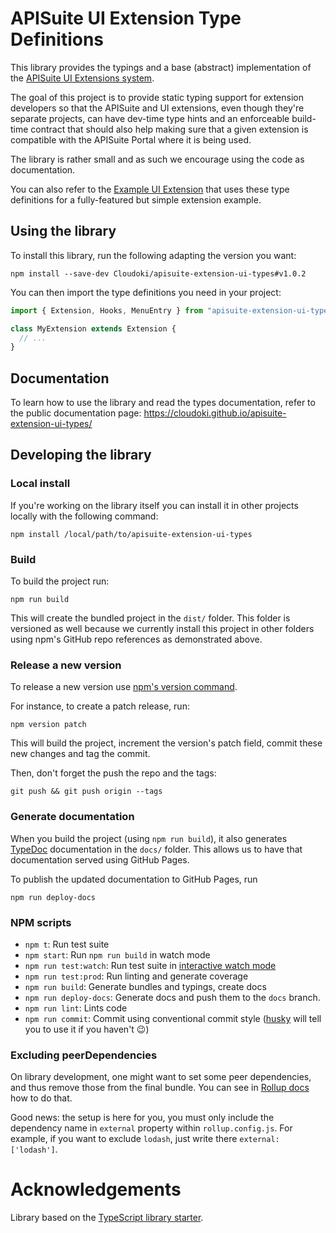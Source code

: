 # APISuite UI Extension Type Definitions

This library provides the typings and a base (abstract) implementation of the [APISuite UI Extensions system](https://cloudoki.atlassian.net/wiki/spaces/AS/pages/275054593/UI+Extensions).

The goal of this project is to provide static typing support for extension developers so that the APISuite and UI extensions, even though they're separate projects, can have dev-time type hints and an enforceable build-time contract that should also help making sure that a given extension is compatible with the APISuite Portal where it is being used.

The library is rather small and as such we encourage using the code as documentation.

You can also refer to the [Example UI Extension](https://github.com/Cloudoki/apisuite-extension-ui-example) that uses these type definitions for a fully-featured but simple extension example.

## Using the library

To install this library, run the following adapting the version you want:

    npm install --save-dev Cloudoki/apisuite-extension-ui-types#v1.0.2

You can then import the type definitions you need in your project:

```javascript
import { Extension, Hooks, MenuEntry } from "apisuite-extension-ui-types";

class MyExtension extends Extension {
  // ...
}
```

## Documentation

To learn how to use the library and read the types documentation, refer to the public documentation page: https://cloudoki.github.io/apisuite-extension-ui-types/

## Developing the library

### Local install

If you're working on the library itself you can install it in other projects locally with the following command:

    npm install /local/path/to/apisuite-extension-ui-types

### Build

To build the project run:

    npm run build

This will create the bundled project in the `dist/` folder. This folder is versioned as well because we currently install this project in other folders using npm's GitHub repo references as demonstrated above.

### Release a new version

To release a new version use [npm's version command](https://docs.npmjs.com/cli/version).

For instance, to create a patch release, run:

    npm version patch

This will build the project, increment the version's patch field, commit these new changes and tag the commit.

Then, don't forget the push the repo and the tags:

    git push && git push origin --tags

### Generate documentation

When you build the project (using `npm run build`), it also generates [TypeDoc](https://typedoc.org/) documentation in the `docs/` folder. This allows us to have that documentation served using GitHub Pages.

To publish the updated documentation to GitHub Pages, run

    npm run deploy-docs

### NPM scripts

 - `npm t`: Run test suite
 - `npm start`: Run `npm run build` in watch mode
 - `npm run test:watch`: Run test suite in [interactive watch mode](http://facebook.github.io/jest/docs/cli.html#watch)
 - `npm run test:prod`: Run linting and generate coverage
 - `npm run build`: Generate bundles and typings, create docs
 - `npm run deploy-docs`: Generate docs and push them to the `docs` branch.
 - `npm run lint`: Lints code
 - `npm run commit`: Commit using conventional commit style ([husky](https://github.com/typicode/husky) will tell you to use it if you haven't :wink:)

### Excluding peerDependencies

On library development, one might want to set some peer dependencies, and thus remove those from the final bundle. You can see in [Rollup docs](https://rollupjs.org/#peer-dependencies) how to do that.

Good news: the setup is here for you, you must only include the dependency name in `external` property within `rollup.config.js`. For example, if you want to exclude `lodash`, just write there `external: ['lodash']`.

# Acknowledgements

Library based on the [TypeScript library starter](https://github.com/alexjoverm/typescript-library-starter).
